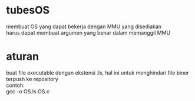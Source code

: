 # tubesOS
membuat OS yang dapat bekerja dengan MMU yang disediakan<br/>
harus dapat membuat argumen yang benar dalam memanggil MMU<br/>
# aturan
buat file executable dengan ekstensi .ls, hal ini untuk menghindari file biner terpush ke repository<br/>
contoh:<br/>
gcc -o OS.ls OS.c<br/>
